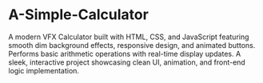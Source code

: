 # A-Simple-Calculator
A modern VFX Calculator built with HTML, CSS, and JavaScript featuring smooth dim background effects, responsive design, and animated buttons. Performs basic arithmetic operations with real-time display updates. A sleek, interactive project showcasing clean UI, animation, and front-end logic implementation.
